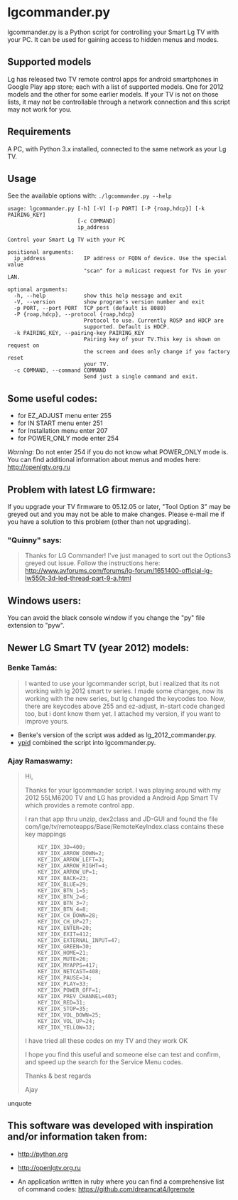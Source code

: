 # lgcommander.py
lgcommander.py is a Python script for controlling your Smart Lg TV with your PC.
It can be used for gaining access to hidden menus and modes.

## Supported models
Lg has released two TV remote control apps for android smartphones in Google Play app store; each with a list of supported models. One for 2012 models and the other for some earlier models. If your TV is not on those lists, it may not be controllable through a network connection and this script may not work for you.

## Requirements
A PC, with Python 3.x installed, connected to the same network as your Lg TV.

## Usage

See the available options with: `./lgcommander.py --help`

    usage: lgcommander.py [-h] [-V] [-p PORT] [-P {roap,hdcp}] [-k PAIRING_KEY]
                          [-c COMMAND]
                          ip_address

    Control your Smart Lg TV with your PC

    positional arguments:
      ip_address            IP address or FQDN of device. Use the special value
                            "scan" for a mulicast request for TVs in your LAN.

    optional arguments:
      -h, --help            show this help message and exit
      -V, --version         show program's version number and exit
      -p PORT, --port PORT  TCP port (default is 8080)
      -P {roap,hdcp}, --protocol {roap,hdcp}
                            Protocol to use. Currently ROSP and HDCP are
                            supported. Default is HDCP.
      -k PAIRING_KEY, --pairing-key PAIRING_KEY
                            Pairing key of your TV.This key is shown on request on
                            the screen and does only change if you factory reset
                            your TV.
      -c COMMAND, --command COMMAND
                            Send just a single command and exit.

## Some useful codes:

* for EZ_ADJUST menu enter 255
* for IN START menu enter 251
* for Installation menu enter 207
* for POWER_ONLY mode enter 254

*Warning*: Do not enter 254 if you do not know what POWER_ONLY mode is. You can find additional information about menus and modes here: <http://openlgtv.org.ru>

## Problem with latest LG firmware:
If you upgrade your TV firmware to 05.12.05 or later, "Tool Option 3" may be greyed out and you may not be able to make changes.  Please e-mail me if you have a solution to this problem (other than not upgrading).

### "Quinny" says:
> Thanks for LG Commander!
> I've just managed to sort out the Options3 greyed out issue.
> Follow the instructions here: http://www.avforums.com/forums/lg-forum/1651400-official-lg-lw550t-3d-led-thread-part-9-a.html

## Windows users:
You can avoid the black console window if you change the "py" file extension to "pyw".

## Newer LG Smart TV (year 2012) models:

### Benke Tamás:
> I wanted to use your lgcommander script, but i realized that its not working with lg 2012 smart tv series. I made some changes, now its working with the new series, but lg changed the keycodes too. Now, there are keycodes above 255 and ez-adjust, in-start code changed too, but i dont know them yet. I attached my version, if you want to improve yours.

* Benke's version of the script was added as lg_2012_commander.py.
* [ypid](https://github.com/ypid) combined the script into lgcommander.py.

### Ajay Ramaswamy:
> Hi,
>
> Thanks for your lgcommander script. I was playing around with my 2012 55LM6200
> TV and LG has provided a Android App Smart TV which provides a remote control
> app.
>
> I ran that app thru unzip, dex2class and JD-GUI and found the file
> com/lge/tv/remoteapps/Base/RemoteKeyIndex.class contains these key mappings
>
>
>         KEY_IDX_3D=400;
>         KEY_IDX_ARROW_DOWN=2;
>         KEY_IDX_ARROW_LEFT=3;
>         KEY_IDX_ARROW_RIGHT=4;
>         KEY_IDX_ARROW_UP=1;
>         KEY_IDX_BACK=23;
>         KEY_IDX_BLUE=29;
>         KEY_IDX_BTN_1=5;
>         KEY_IDX_BTN_2=6;
>         KEY_IDX_BTN_3=7;
>         KEY_IDX_BTN_4=8;
>         KEY_IDX_CH_DOWN=28;
>         KEY_IDX_CH_UP=27;
>         KEY_IDX_ENTER=20;
>         KEY_IDX_EXIT=412;
>         KEY_IDX_EXTERNAL_INPUT=47;
>         KEY_IDX_GREEN=30;
>         KEY_IDX_HOME=21;
>         KEY_IDX_MUTE=26;
>         KEY_IDX_MYAPPS=417;
>         KEY_IDX_NETCAST=408;
>         KEY_IDX_PAUSE=34;
>         KEY_IDX_PLAY=33;
>         KEY_IDX_POWER_OFF=1;
>         KEY_IDX_PREV_CHANNEL=403;
>         KEY_IDX_RED=31;
>         KEY_IDX_STOP=35;
>         KEY_IDX_VOL_DOWN=25;
>         KEY_IDX_VOL_UP=24;
>         KEY_IDX_YELLOW=32;
>
> I have tried all these codes on my TV and they work OK
>
> I hope you find this useful and someone else can test and confirm, and speed up
> the search for the Service Menu codes.
>
> Thanks & best regards
>
> Ajay

unquote

## This software was developed with inspiration and/or information taken from:

* <http://python.org>


* <http://openlgtv.org.ru>


* An application written in ruby where you can find a comprehensive list of command codes:
<https://github.com/dreamcat4/lgremote>
